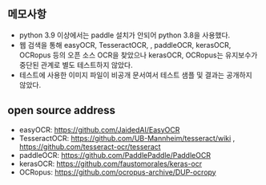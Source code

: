 
## 메모사항
- python 3.9 이상에서는 paddle 설치가 안되어 python 3.8을 사용했다.
- 웹 검색을 통해 easyOCR, TesseractOCR, , paddleOCR, kerasOCR, OCRopus 등의 오픈 소스 OCR을 찾았으나 kerasOCR, OCRopus는 유지보수가 중단된 관계로 별도 테스트하지 않았다.
- 테스트에 사용한 이미지 파일이 비공개 문서여서 테스트 샘플 및 결과는 공개하지 않았다.

## open source address
- easyOCR: https://github.com/JaidedAI/EasyOCR
- TesseractOCR: https://github.com/UB-Mannheim/tesseract/wiki , https://github.com/tesseract-ocr/tesseract
- paddleOCR: https://github.com/PaddlePaddle/PaddleOCR
- kerasOCR: https://github.com/faustomorales/keras-ocr
- OCRopus: https://github.com/ocropus-archive/DUP-ocropy
